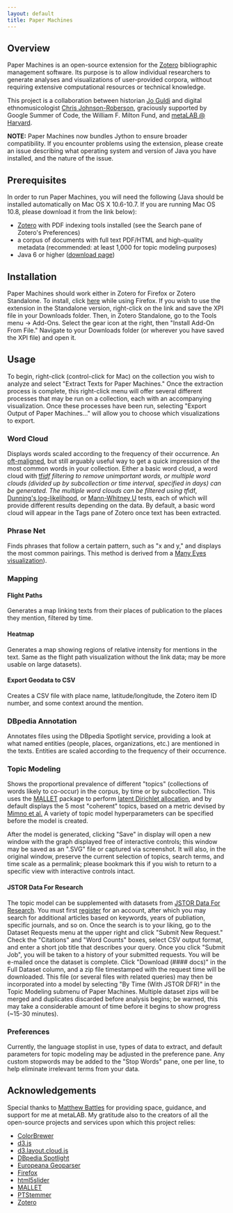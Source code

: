 ```yaml
---
layout: default
title: Paper Machines
---
```

## Overview

Paper Machines is an open-source extension for the [Zotero](http://www.zotero.org/) bibliographic management software. Its purpose is to allow individual researchers to generate analyses and visualizations of user-provided corpora, without requiring extensive computational resources or technical knowledge.

This project is a collaboration between historian [Jo Guldi](http://www.joguldi.com) and digital ethnomusicologist [Chris Johnson-Roberson](http://www.chrisjr.org), graciously supported by Google Summer of Code, the William F. Milton Fund, and [metaLAB @ Harvard](http://metalab.harvard.edu/).

**NOTE:** Paper Machines now bundles Jython to ensure broader compatibility. If you encounter problems using the extension, please create an issue describing what operating system and version of Java you have installed, and the nature of the issue.

## Prerequisites

In order to run Paper Machines, you will need the following (Java should be installed automatically on Mac OS X 10.6-10.7. If you are running Mac OS 10.8, please download it from the link below):

* [Zotero](http://www.zotero.org/) with PDF indexing tools installed (see the Search pane of Zotero's Preferences)
* a corpus of documents with full text PDF/HTML and high-quality metadata (recommended: at least 1,000 for topic modeling purposes)
* Java 6 or higher ([download page](http://java.com/en/download/index.jsp))

## Installation
Paper Machines should work either in Zotero for Firefox or Zotero Standalone. To install, click <a href="http://www.papermachines.org/download/papermachines-0.4.9.xpi" onclick="return install(event);">here</a> while using Firefox. If you wish to use the extension in the Standalone version, right-click on the link and save the XPI file in your Downloads folder. Then, in Zotero Standalone, go to the Tools menu -> Add-Ons. Select the gear icon at the right, then "Install Add-On From File." Navigate to your Downloads folder (or wherever you have saved the XPI file) and open it.

## Usage
To begin, right-click (control-click for Mac) on the collection you wish to analyze and select "Extract Texts for Paper Machines." Once the extraction process is complete, this right-click menu will offer several different processes that may be run on a collection, each with an accompanying visualization. Once these processes have been run, selecting "Export Output of Paper Machines..." will allow you to choose which visualizations to export.

### Word Cloud
Displays words scaled according to the frequency of their occurrence. An [oft-maligned](http://www.niemanlab.org/2011/10/word-clouds-considered-harmful/), but still arguably useful way to get a quick impression of the most common words in your collection. Either a basic word cloud, a word cloud with <a href="http://en.wikipedia.org/wiki/Tf*idf">tf*idf</a> filtering to remove unimportant words, or multiple word clouds (divided up by subcollection or time interval, specified in days) can be generated. The multiple word clouds can be filtered using tf*idf, [Dunning's log-likelihood](http://wordhoard.northwestern.edu/userman/analysis-comparewords.html#loglike), or [Mann-Whitney U](http://tedunderwood.wordpress.com/2011/11/09/identifying-the-terms-that-characterize-an-author-or-genre-why-dunnings-may-not-be-the-best-method/) tests, each of which will provide different results depending on the data. By default, a basic word cloud will appear in the Tags pane of Zotero once text has been extracted.

### Phrase Net
Finds phrases that follow a certain pattern, such as "x and y," and displays the most common pairings. This method is derived from a [Many Eyes visualization](http://www-958.ibm.com/software/data/cognos/manyeyes/page/Phrase_Net.html)).

### Mapping
#### Flight Paths
Generates a map linking texts from their places of publication to the places they mention, filtered by time.

#### Heatmap
Generates a map showing regions of relative intensity for mentions in the text. Same as the flight path visualization without the link data; may be more usable on large datasets).

#### Export Geodata to CSV
Creates a CSV file with place name, latitude/longitude, the Zotero item ID number, and some context around the mention.

### DBpedia Annotation
Annotates files using the DBpedia Spotlight service, providing a look at what named entities (people, places, organizations, etc.) are mentioned in the texts. Entities are scaled according to the frequency of their occurrence.

### Topic Modeling
Shows the proportional prevalence of different "topics" (collections of words likely to co-occur) in the corpus, by time or by subcollection. This uses the [MALLET](http://mallet.cs.umass.edu) package to perform [latent Dirichlet allocation](http://en.wikipedia.org/wiki/Latent_Dirichlet_allocation), and by default displays the 5 most "coherent" topics, based on a metric devised by [Mimno et al.](http://www.cs.princeton.edu/~mimno/papers/mimno-semantic-emnlp.pdf) A variety of topic model hyperparameters can be specified before the model is created.

After the model is generated, clicking "Save" in display will open a new window with the graph displayed free of interactive controls; this window may be saved as an ".SVG" file or captured via screenshot. It will also, in the original window, preserve the current selection of topics, search terms, and time scale as a permalink; please bookmark this if you wish to return to a specific view with interactive controls intact.

#### JSTOR Data For Research
The topic model can be supplemented with datasets from [JSTOR Data For Research](http://dfr.jstor.org/). You must first [register](http://dfr.jstor.org/accounts/register/) for an account, after which you may search for additional articles based on keywords, years of publiation, specific journals, and so on. Once the search is to your liking, go to the Dataset Requests menu at the upper right and click "Submit New Request." Check the "Citations" and "Word Counts" boxes, select CSV output format, and enter a short job title that describes your query. Once you click "Submit Job", you will be taken to a history of your submitted requests. You will be e-mailed once the dataset is complete. Click "Download (#### docs)" in the Full Dataset column, and a zip file timestamped with the request time will be downloaded. This file (or several files with related queries) may then be incorporated into a model by selecting "By Time (With JSTOR DFR)" in the Topic Modeling submenu of Paper Machines. Multiple dataset zips will be merged and duplicates discarded before analysis begins; be warned, this may take a considerable amount of time before it begins to show progress (~15-30 minutes).

### Preferences

Currently, the language stoplist in use, types of data to extract, and default parameters for topic modeling may be adjusted in the preference pane. Any custom stopwords may be added to the "Stop Words" pane, one per line, to help eliminate irrelevant terms from your data.

## Acknowledgements
Special thanks to [Matthew Battles](http://metalab.harvard.edu/people/) for providing space, guidance, and support for me at metaLAB. My gratitude also to the creators of all the open-source projects and services upon which this project relies:

* [ColorBrewer](http://colorbrewer2.org/)
* [d3.js](http://d3js.org/)
* [d3.layout.cloud.js](https://github.com/jasondavies/d3-cloud)
* [DBpedia Spotlight](https://github.com/dbpedia-spotlight/dbpedia-spotlight)
* [Europeana Geoparser](http://europeana-geo.isti.cnr.it/geoparser/geoparsing)
* [Firefox](http://www.firefox.com/)
* [html5slider](https://github.com/fryn/html5slider)
* [MALLET](http://mallet.cs.umass.edu)
* [PTStemmer](http://code.google.com/p/ptstemmer/)
* [Zotero](http://www.zotero.org/)
